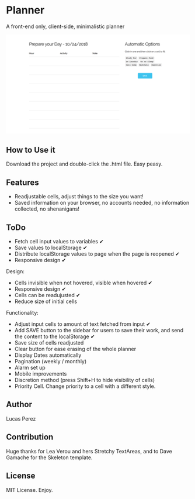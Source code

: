 # Planner
A front-end only, client-side, minimalistic planner

![A minimalistic planner](https://github.com/donatelucas/planner/blob/master/FirstScreenshot.png)

## How to Use it
Download the project and double-click the .html file. Easy peasy.

## Features

- Readjustable cells, adjust things to the size you want!
- Saved information on your browser, no accounts needed, no information collected, no shenanigans!

## ToDo

- Fetch cell input values to variables ✔
- Save values to localStorage ✔
- Distribute localStorage values to page when the page is reopened ✔
- Responsive design ✔

Design:
- Cells invisible when not hovered, visible when hovered ✔
- Responsive design ✔
- Cells can be readujusted ✔
- Reduce size of initial cells

Functionality:
- Adjust input cells to amount of text fetched from input ✔
- Add SAVE button to the sidebar for users to save their work, and send
the content to the localStorage ✔
- Save size of cells readjusted
- Clear button for ease erasing of the whole planner
- Display Dates automatically
- Pagination (weekly / monthly)
- Alarm set up
- Mobile improvements
- Discretion method (press Shift+H to hide visibility of cells)
- Priority Cell. Change priority to a cell with a different style.


## Author
Lucas Perez

## Contribution

Huge thanks for Lea Verou and hers Stretchy TextAreas, and to Dave Gamache for the Skeleton template.

## License
MIT License. Enjoy.
